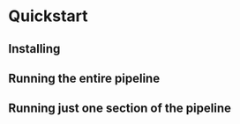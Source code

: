 # Quickstart

## Installing

## Running the entire pipeline

## Running just one section of the pipeline